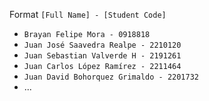 
Format
`[Full Name] - [Student Code]`

- `Brayan Felipe Mora - 0918818`
- `Juan José Saavedra Realpe - 2210120`
- `Juan Sebastian Valverde H - 2191261`
- `Juan Carlos López Ramírez - 2211464`
- `Juan David Bohorquez Grimaldo - 2201732`
- ...
